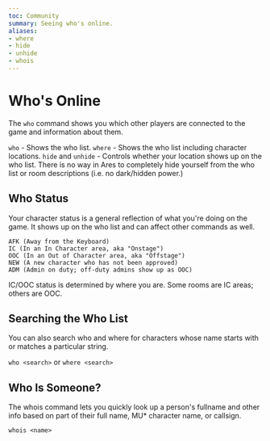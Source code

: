 ```yaml
---
toc: Community
summary: Seeing who's online.
aliases:
- where
- hide
- unhide
- whois
---
```

# Who's Online

The `who` command shows you which other players are connected to the game and information about them.

`who` - Shows the who list.
`where` - Shows the who list including character locations.
`hide` and `unhide` - Controls whether your location shows up on the who list.
      There is no way in Ares to completely hide yourself from the who list or room
      descriptions (i.e. no dark/hidden power.)

## Who Status

Your character status is a general reflection of what you're doing on the game.  It shows up on the who list and can affect other commands as well.

    AFK (Away from the Keyboard)
    IC (In an In Character area, aka "Onstage")
    OOC (In an Out of Character area, aka "Offstage")
    NEW (A new character who has not been approved)
    ADM (Admin on duty; off-duty admins show up as OOC)

IC/OOC status is determined by where you are.  Some rooms are IC areas; others are OOC.

## Searching the Who List

You can also search who and where for characters whose name starts with or matches a particular string.

`who <search>` or `where <search>`

## Who Is Someone?

The whois command lets you quickly look up a person's fullname and other info based on part of their full name, MU* character name, or callsign. 

`whois <name>`
